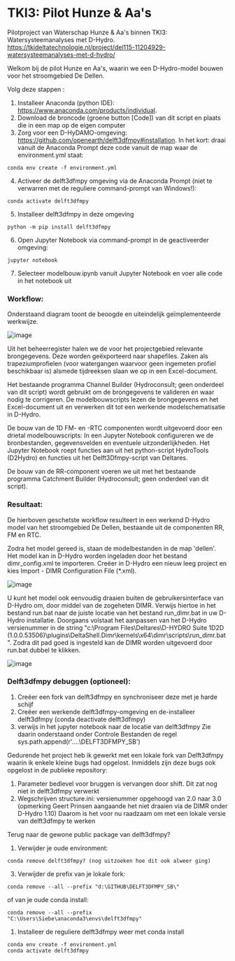 # TKI3: Pilot Hunze & Aa's
Pilotproject van Waterschap Hunze &amp; Aa's binnen TKI3: Watersysteemanalyses met D-Hydro. https://tkideltatechnologie.nl/project/del115-11204929-watersysteemanalyses-met-d-hydro/

Welkom bij de pilot Hunze en Aa's, waarin we een D-Hydro-model bouwen voor het stroomgebied De Dellen.

Volg deze stappen	:
1. Installeer Anaconda (python IDE): https://www.anaconda.com/products/individual.
2. Download de broncode (groene button [Code]) van dit script en plaats die in een map op de eigen computer
3. Zorg voor een D-HyDAMO-omgeving: https://github.com/openearth/delft3dfmpy#installation. 
In het kort: draai vanuit de Anaconda Prompt deze code vanuit de map waar de environment.yml staat:
```
conda env create -f environment.yml
```
4. Activeer de delft3dfmpy omgeving via de Anaconda Prompt (niet te verwarren met de reguliere command-prompt van Windows!):
```
conda activate delft3dfmpy
```
5. Installeer delft3dfmpy in deze omgeving
```
python -m pip install delft3dfmpy
```
6. Open Jupyter Notebook via command-prompt in de geactiveerder omgeving:
```
jupyter notebook
```
7. Selecteer modelbouw.ipynb vanuit Jupyter Notebook en voer alle code in het notebook uit


### Workflow:

Onderstaand diagram toont de beoogde en uiteindelijk geïmplementeerde werkwijze. 

![image](https://user-images.githubusercontent.com/9431285/143056291-d84bbff6-b992-475e-a09c-a8997f05a2b4.png)

Uit het beheerregister halen we de voor het projectgebied relevante brongegevens. Deze worden geëxporteerd naar shapefiles. Zaken als trapeziumprofielen (voor watergangen waarvoor geen ingemeten profiel beschikbaar is) alsmede tijdreeksen slaan we op in een Excel-document.

Het bestaande programma Channel Builder (Hydroconsult; geen onderdeel van dit script) wordt gebruikt om de brongegevens te valideren en waar nodig te corrigeren. De modelbouwscripts lezen de brongegevens en het Excel-document uit en verwerken dit tot een werkende modelschematisatie in D-Hydro.

De bouw van de 1D FM- en -RTC componenten wordt uitgevoerd door een drietal modelbouwscripts: In een Jupyter Notebook configureren we de bronbestanden, gegevensvelden en eventuele uitzonderlijkheden. Het Jupyter Notebook roept functies aan uit het python-script HydroTools (D2Hydro) en functies uit het Delft3Dfmpy-script van Deltares. 

De bouw van de RR-component voeren we uit met het bestaande programma Catchment Builder (Hydroconsult; geen onderdeel van dit script).

### Resultaat:

De hierboven geschetste workflow resulteert in een werkend D-Hydro model van het stroomgebied De Dellen, bestaande uit de componenten RR, FM en RTC.

Zodra het model gereed is, staan de modelbestanden in de map 'dellen'. Het model kan in D-Hydro worden ingeladen door het bestand dimr_config.xml te importeren. Creëer in D-Hydro een nieuw leeg project en kies Import - DIMR Configuration File (*.xml).

![image](https://user-images.githubusercontent.com/9431285/143057529-e4b2371e-c6a7-4ace-876d-13cac43add52.png)

U kunt het model ook eenvoudig draaien buiten de gebruikersinterface van D-Hydro om, door middel van de zogeheten DIMR. Verwijs hiertoe in het bestand run.bat naar de juiste locatie van het bestand run_dimr.bat in uw D-Hydro installatie. Doorgaans volstaat het aanpassen van het D-Hydro versienummer in de string "c:\Program Files\Deltares\D-HYDRO Suite 1D2D (1.0.0.53506)\plugins\DeltaShell.Dimr\kernels\x64\dimr\scripts\run_dimr.bat". Zodra dit pad goed is ingesteld kan de DIMR worden uitgevoerd door run.bat dubbel te klikken.

![image](https://user-images.githubusercontent.com/9431285/143059481-9b2674a6-949f-4ecd-9851-ea20bc8fbbb6.png)



### Delft3dfmpy debuggen (optioneel):

1. Creëer een fork van delft3dfmpy en synchroniseer deze met je harde schijf
1. Creëer een werkende delft3dfmpy-omgeving en de-installeer delft3dfmpy (conda deactivate delft3dfmpy)
1. verwijs in het jupyter notebook naar de locatie van delft3dfmpy Zie daarin onderstaand onder Controle Bestanden de regel sys.path.append(r'....\DELFT3DFMPY_SB')

Gedurende het project heb ik gewerkt met een lokale fork van Delft3dfmpy waarin ik enkele kleine bugs had opgelost. 
Inmiddels zijn deze bugs ook opgelost in de publieke repository:
1. Parameter bedlevel voor bruggen is vervangen door shift. Dit zat nog niet in delft3dfmpy verwerkt
2. Wegschrijven structure.ini: versienummer opgehoogd van 2.0 naar 3.0 (opmerking Geert Prinsen aangaande het niet draaien via de DIMR onder D-Hydro 1.10) 
  Daarom is het voor nu raadzaam om met een lokale versie van delft3dfmpy te werken
  
Terug naar de gewone public package van delft3dfmpy?
1. Verwijder je oude environment:
```
conda remove delft3dfmpy? (nog uitzoeken hoe dit ook alweer ging)
```

3. Verwijder de prefix van je lokale fork: 
```
conda remove --all --prefix "d:\GITHUB\DELFT3DFMPY_SB\"
```
of van je oude conda install:
```
conda remove --all --prefix "C:\Users\Siebe\anaconda3\envs\delft3dfmpy"
```
1.  Installeer de reguliere delft3dfmpy weer met conda install

```
conda env create -f environment.yml
conda activate delft3dfmpy
```


